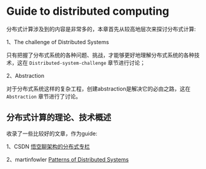 # Guide to distributed computing

分布式计算涉及到的内容是非常多的，本章首先从较高地层次来探讨分布式计算: 

1、The challenge of Distributed Systems

只有把握了分布式系统的各种问题、挑战，才能够更好地理解分布式系统的各种技术，这在 `Distributed-system-challenge` 章节进行讨论；

2、Abstraction

对于分布式系统这样的复杂工程，创建abstraction是解决它的必由之路，这在 `Abstraction` 章节进行了讨论。

## 分布式计算的理论、技术概述

收录了一些比较好的文章，作为guide: 

1、CSDN [悟空聊架构的分布式专栏](https://blog.csdn.net/jackson0714/category_10419434.html) 

2、martinfowler [Patterns of Distributed Systems](https://martinfowler.com/articles/patterns-of-distributed-systems/)

